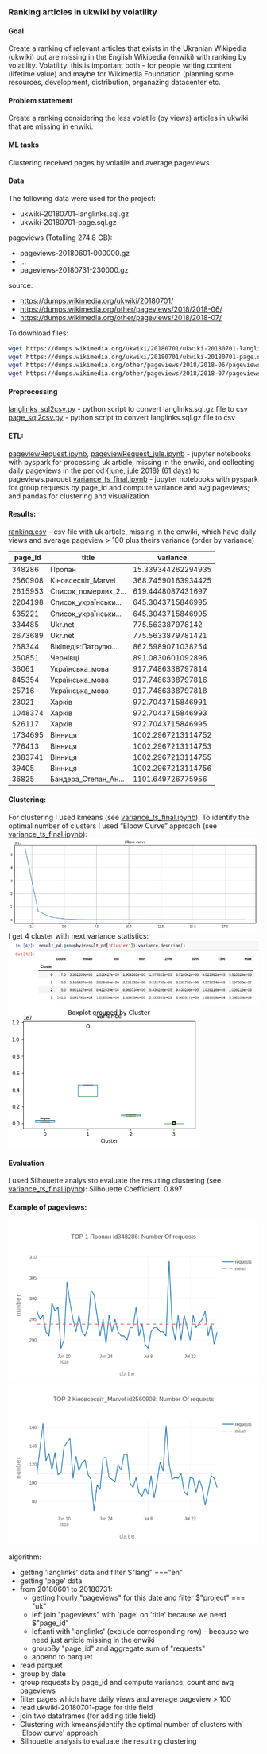 ﻿### Ranking articles in ukwiki by volatility
#### Goal
Create a ranking of relevant articles that exists in the Ukranian Wikipedia (ukwiki) but are missing in the English Wikipedia (enwiki) with ranking by volatility.
Volatility. this is important both - for people writing content (lifetime value) and maybe for Wikimedia Foundation (planning some resources, development, distribution,  organazing datacenter etc.
#### Problem statement 
Create a ranking considering the less volatile (by views) articles in ukwiki that are missing in enwiki.
#### ML tasks
Clustering received pages by volatile and average pageviews
#### Data
The following data were used for the project:
* ukwiki-20180701-langlinks.sql.gz
* ukwiki-20180701-page.sql.gz

pageviews (Totalling 274.8 GB):
* pageviews-20180601-000000.gz
* ...
* pageviews-20180731-230000.gz

source: 
* https://dumps.wikimedia.org/ukwiki/20180701/
* https://dumps.wikimedia.org/other/pageviews/2018/2018-06/
* https://dumps.wikimedia.org/other/pageviews/2018/2018-07/


To download files:
```bash
wget https://dumps.wikimedia.org/ukwiki/20180701/ukwiki-20180701-langlinks.sql.gz
wget https://dumps.wikimedia.org/ukwiki/20180701/ukwiki-20180701-page.sql.gz
wget https://dumps.wikimedia.org/other/pageviews/2018/2018-06/pageviews-201806{01..30}-{00..23}0000.gz
wget https://dumps.wikimedia.org/other/pageviews/2018/2018-07/pageviews-201807{01..30}-{00..23}0000.gz
```
#### Preprocessing
[langlinks_sql2csv.py](https://github.com/arxitekton/mmds_py/blob/master/langlinks_sql2csv.py) - python script to convert langlinks.sql.gz file to csv
[page_sql2csv.py](https://github.com/arxitekton/mmds_py/blob/master/page_sql2csv.py) - python script to convert langlinks.sql.gz file to csv


#### ETL: 
[pageviewRequest.ipynb](https://github.com/arxitekton/mmds_py/blob/master/pageviewRequest.ipynb), [pageviewRequest_jule.ipynb](https://github.com/arxitekton/mmds_py/blob/master/pageviewRequest_jule.ipynb) - jupyter notebooks with pyspark for processing uk article, missing in the enwiki, and collecting daily pageviews in the period {june, jule 2018} (61 days) to pageviews.parquet
[variance_ts_final.ipynb](https://github.com/arxitekton/mmds_py/blob/master/variance_ts_final.ipynb) - jupyter notebooks with pyspark  for group requests by page_id and compute variance and avg pageviews; and pandas for clustering and visualization

#### Results: 
[ranking.csv](https://github.com/arxitekton/mmds_py/blob/master/ranking.csv/part-00000-0ce4d713-8433-4b99-8fe9-96250aae356b-c000.csv) – csv file with uk article, missing in the enwiki, which have daily views and average pageview > 100 plus theirs variance (order by variance)

page_id | title | variance
------- | ----- | --------
 348286|              Пропан|15.339344262294935|
2560908|  Кіновсесвіт_Marvel|368.74590163934425|
2615953|Список_померлих_2...| 619.4448087431697|
2204198|Список_українськи...| 645.3043715846995|
 535221|Список_українськи...| 645.3043715846995|
 334485|             Ukr.net|  775.563387978142|
2673689|             Ukr.net| 775.5633879781421|
 268344|Вікіпедія:Патрулю...| 862.5989071038254|
 250851|            Чернівці| 891.0830601092896|
  36061|     Українська_мова| 917.7486338797814|
 845354|     Українська_мова| 917.7486338797816|
  25716|     Українська_мова| 917.7486338797818|
  23021|              Харків| 972.7043715846991|
1048374|              Харків| 972.7043715846993|
 526117|              Харків| 972.7043715846995|
1734695|             Вінниця|1002.2967213114752|
 776413|             Вінниця|1002.2967213114753|
2383741|             Вінниця|1002.2967213114755|
  39405|             Вінниця|1002.2967213114756|
  36825|Бандера_Степан_Ан...| 1101.649726775956|


#### Clustering: 
For clustering I used kmeans (see [variance_ts_final.ipynb](https://github.com/arxitekton/mmds_py/blob/master/variance_ts_final.ipynb)).
To identify the optimal number of clusters I used “Elbow Curve” approach (see [variance_ts_final.ipynb](https://github.com/arxitekton/mmds_py/blob/master/variance_ts_final.ipynb)):
![Elbow Curve](https://github.com/arxitekton/mmds_py/blob/master/img/elbow_curve.png)
I get 4 cluster with next variance statistics:
![cluster_variance_describe](https://github.com/arxitekton/mmds_py/blob/master/img/cluster_variance_describe.png)
![boxplot clustering](https://github.com/arxitekton/mmds_py/blob/master/img/clustering.png)


#### Evaluation
I used Silhouette analysisto evaluate the resulting clustering (see [variance_ts_final.ipynb](https://github.com/arxitekton/mmds_py/blob/master/variance_ts_final.ipynb)):
Silhouette Coefficient: 0.897

#### Example of pageviews:
![top1_by_variance](https://github.com/arxitekton/mmds_py/blob/master/img/top1_by_variance.png)
![top2_by_variance](https://github.com/arxitekton/mmds_py/blob/master/img/top2_by_varianc.png)

algorithm:
* getting 'langlinks' data and filter $"lang" ==="en"
* getting 'page' data
* from 20180601 to 20180731:
    * getting hourly "pageviews" for this date and filter $"project" === "uk"
    * left join "pageviews" with 'page' on 'title' because we need $"page_id"
    * leftanti with 'langlinks' (exclude corresponding row) - because we need just article missing in the enwiki
    * groupBy "page_id" and aggregate sum of "requests"
    * append to parquet
* read parquet
* group by date
* group requests by page_id and compute variance, count and avg pageviews
* filter pages which have daily views and average pageview > 100
* read ukwiki-20180701-page for title field
* join two dataframes (for adding title field)
* Clustering with kmeans;identify the optimal number of clusters with 'Elbow curve' approach
* Silhouette analysis to evaluate the resulting clustering
